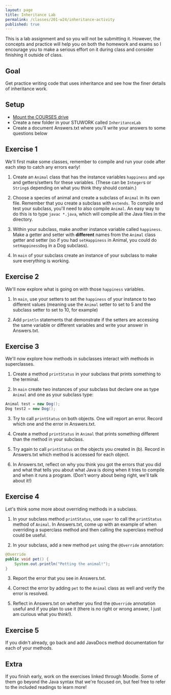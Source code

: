 ```yaml
---
layout: page
title: Inheritance Lab
permalink: /classes/201-w24/inheritance-activity
published: true
---
```


This is a lab assignment and so you will not be submitting it. However, the concepts and practice will help you on both the homework and exams so I encourage you to make a serious effort on it during class and consider finishing it outside of class.

## Goal
Get practice writing code that uses inheritance and see how the finer details of inheritance work.

## Setup
* [Mount the COURSES drive](getting-started)
* Create a new folder in your STUWORK called `InheritanceLab`
* Create a document Answers.txt where you'll write your answers to some questions below

## Exercise 1
We'll first make some classes, remember to compile and run your code after each step to catch any errors early!

1. Create an `Animal` class that has the instance variables `happiness` and `age` and getters/setters for these variables. (These can be `Integer`s or `String`s depending on what you think they should contain.)

2. Choose a species of animal and create a subclass of `Animal` in its own file. Remember that you create a subclass with `extends`. To compile and test your subclass, you'll need to also compile `Animal`. An easy way to do this is to type `javac *.java`, which will compile all the Java files in the directory.

3. Within your subclass, make another instance variable called `happiness`. Make a getter and setter with **different** names from the `Animal` class getter and setter (so if you had `setHappiness` in Animal, you could do `setHappinessDog` in a Dog subclass).

4. In `main` of your subclass create an instance of your subclass to make sure everything is working.

## Exercise 2
We'll now explore what is going on with those `happiness` variables. 

1. In `main`, use your setters to set the `happiness` of your instance to two different values (meaning use the `Animal` setter to set to 5 and the subclass setter to set to 10, for example)

2. Add `println` statements that demonstrate if the setters are accessing the same variable or different variables and write your answer in Answers.txt.

## Exercise 3
We'll now explore how methods in subclasses interact with methods in superclasses.

1. Create a method `printStatus` in your subclass that prints something to the terminal.

2. In `main` create two instances of your subclass but declare one as type `Animal` and one as your subclass type:

```java
Animal test = new Dog();
Dog test2 = new Dog();
```

3. Try to call `printStatus` on both objects. One will report an error. Record which one and the error in Answers.txt.

4. Create a method `printStatus` in `Animal` that prints something different than the method in your subclass.

5. Try again to call `printStatus` on the objects you created in (b). Record in Answers.txt which method is accessed for each object.

6. In Answers.txt, reflect on why you think you got the errors that you did and what that tells you about what Java is doing when it tries to compile and when it runs a program. (Don't worry about being right, we'll talk about it!)

## Exercise 4
Let's think some more about overriding methods in a subclass.

1. In your subclass method `printStatus`, use `super` to call the `printStatus` method of `Animal`. In Answers.txt, come up with an example of when overriding a superclass method and then calling the superclass method could be useful.

2. In your subclass, add a new method `pet` using the `@Override` annotation:

```java
@Override
public void pet() {
    System.out.println("Petting the animal!");
}
```

3. Report the error that you see in Answers.txt.

4. Correct the error by adding `pet` to the `Animal` class as well and verify the error is resolved.

5. Reflect in Answers.txt on whether you find the `@Override` annotation useful and if you plan to use it (there is no right or wrong answer, I just am curious what you think!). 

## Exercise 5
If you didn't already, go back and add JavaDocs method documentation for each of your methods.

## Extra

If you finish early, work on the exercises linked through Moodle. Some of them go beyond the Java syntax that we're focused on, but feel free to refer to the included readings to learn more!